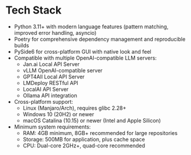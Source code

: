 # Tech Stack

- Python 3.11+ with modern language features (pattern matching, improved error handling, asyncio)
- Poetry for comprehensive dependency management and reproducible builds
- PySide6 for cross-platform GUI with native look and feel
- Compatible with multiple OpenAI-compatible LLM servers:
  - Jan.ai Local API Server
  - vLLM OpenAI-compatible server
  - GPT4All Local API Server
  - LMDeploy RESTful API
  - LocalAI API Server
  - Ollama API integration
- Cross-platform support:
  - Linux (Manjaro/Arch), requires glibc 2.28+
  - Windows 10 (20H2) or newer
  - macOS Catalina (10.15) or newer (Intel and Apple Silicon)
- Minimum system requirements:
  - RAM: 4GB minimum, 8GB+ recommended for large repositories
  - Storage: 500MB for application, plus cache space
  - CPU: Dual-core 2GHz+, quad-core recommended
